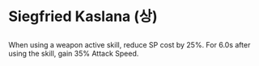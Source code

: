# Siegfried Kaslana (상)

##

When using a weapon active skill, reduce SP cost by 25%. For 6.0s after using the skill, gain 35% Attack Speed.
